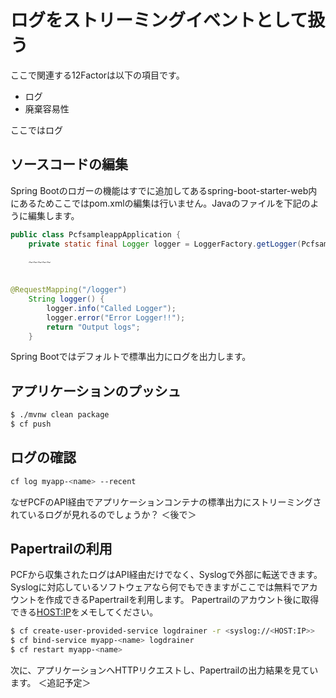 # ログをストリーミングイベントとして扱う
ここで関連する12Factorは以下の項目です。
* ログ
* 廃棄容易性

ここではログ

## ソースコードの編集
Spring Bootのロガーの機能はすでに追加してあるspring-boot-starter-web内にあるためここではpom.xmlの編集は行いません。Javaのファイルを下記のように編集します。
```java
public class PcfsampleappApplication {
	private static final Logger logger = LoggerFactory.getLogger(PcfsampleappApplication.class);
	
	~~~~~
	
```

```java
@RequestMapping("/logger")
	String logger() {
		logger.info("Called Logger");
		logger.error("Error Logger!!");
		return "Output logs";
	}
```
Spring Bootではデフォルトで標準出力にログを出力します。

## アプリケーションのプッシュ
```bash
$ ./mvnw clean package
$ cf push
```

## ログの確認
```bash
cf log myapp-<name> --recent
```
なぜPCFのAPI経由でアプリケーションコンテナの標準出力にストリーミングされているログが見れるのでしょうか？
＜後で＞

## Papertrailの利用
PCFから収集されたログはAPI経由だけでなく、Syslogで外部に転送できます。Syslogに対応しているソフトウェアなら何でもできますがここでは無料でアカウントを作成できるPapertrailを利用します。
Papertrailのアカウント後に取得できる<HOST:IP>をメモしてください。
```bash
$ cf create-user-provided-service logdrainer -r <syslog://<HOST:IP>>
$ cf bind-service myapp-<name> logdrainer
$ cf restart myapp-<name>
```

次に、アプリケーションへHTTPリクエストし、Papertrailの出力結果を見ています。
＜追記予定＞
